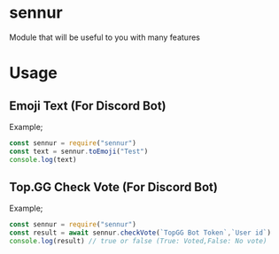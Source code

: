 # sennur
Module that will be useful to you with many features

# Usage
## Emoji Text (For Discord Bot)
Example;
``` js
const sennur = require("sennur")
const text = sennur.toEmoji("Test")
console.log(text)
``` 
## Top.GG Check Vote (For Discord Bot)
Example;
``` js
const sennur = require("sennur")
const result = await sennur.checkVote(`TopGG Bot Token`,`User id`)
console.log(result) // true or false (True: Voted,False: No vote)
``` 
